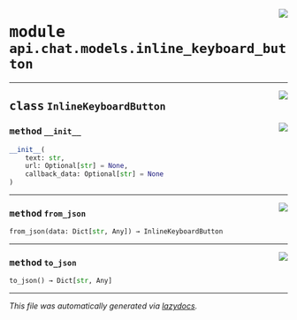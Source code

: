 <!-- markdownlint-disable -->

<a href="https://github.com/switchcollab/Switch-Bots-Python-Library/tree/main/src/switch/api/chat/models/inline_keyboard_button.py#L0"><img align="right" src="https://img.shields.io/badge/-source-cccccc?style=flat-square"/></a>

# <kbd>module</kbd> `api.chat.models.inline_keyboard_button`






---

<a href="https://github.com/switchcollab/Switch-Bots-Python-Library/tree/main/src/switch/api/chat/models/inline_keyboard_button.py#L7"><img align="right" src="https://img.shields.io/badge/-source-cccccc?style=flat-square"/></a>

## <kbd>class</kbd> `InlineKeyboardButton`




<a href="https://github.com/switchcollab/Switch-Bots-Python-Library/tree/main/src/switch/api/chat/models/inline_keyboard_button.py#L8"><img align="right" src="https://img.shields.io/badge/-source-cccccc?style=flat-square"/></a>

### <kbd>method</kbd> `__init__`

```python
__init__(
    text: str,
    url: Optional[str] = None,
    callback_data: Optional[str] = None
)
```








---

<a href="https://github.com/switchcollab/Switch-Bots-Python-Library/tree/main/src/switch/api/chat/models/inline_keyboard_button.py#L25"><img align="right" src="https://img.shields.io/badge/-source-cccccc?style=flat-square"/></a>

### <kbd>method</kbd> `from_json`

```python
from_json(data: Dict[str, Any]) → InlineKeyboardButton
```





---

<a href="https://github.com/switchcollab/Switch-Bots-Python-Library/tree/main/src/switch/api/chat/models/inline_keyboard_button.py#L18"><img align="right" src="https://img.shields.io/badge/-source-cccccc?style=flat-square"/></a>

### <kbd>method</kbd> `to_json`

```python
to_json() → Dict[str, Any]
```








---

_This file was automatically generated via [lazydocs](https://github.com/ml-tooling/lazydocs)._
